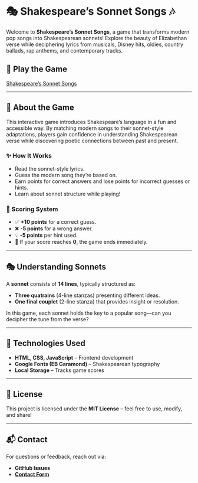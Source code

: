 # 🎭 Shakespeare’s Sonnet Songs 🎶  

Welcome to **Shakespeare’s Sonnet Songs**, a game that transforms modern pop songs into Shakespearean sonnets! Explore the beauty of Elizabethan verse while deciphering lyrics from musicals, Disney hits, oldies, country ballads, rap anthems, and contemporary tracks.  

## 🔗 Play the Game  
[Shakespeare’s Sonnet Songs](https://www.shakespearelearning.org)  

---

## 📜 About the Game  
This interactive game introduces Shakespeare’s language in a fun and accessible way. By matching modern songs to their sonnet-style adaptations, players gain confidence in understanding Shakespearean verse while discovering poetic connections between past and present.  

### ✨ How It Works  
- Read the sonnet-style lyrics.  
- Guess the modern song they’re based on.  
- Earn points for correct answers and lose points for incorrect guesses or hints.  
- Learn about sonnet structure while playing!  

### 🎯 Scoring System  
- ✅ **+10 points** for a correct guess.  
- ❌ **-5 points** for a wrong answer.  
- 💡 **-5 points** per hint used.  
- 🚨 If your score reaches **0**, the game ends immediately.  

---

## 🎭 Understanding Sonnets  
A **sonnet** consists of **14 lines**, typically structured as:  
- **Three quatrains** (4-line stanzas) presenting different ideas.  
- **One final couplet** (2-line stanza) that provides insight or resolution.  

In this game, each sonnet holds the key to a popular song—can you decipher the tune from the verse?  

---

## 📌 Technologies Used  
- **HTML, CSS, JavaScript** – Frontend development  
- **Google Fonts (EB Garamond)** – Shakespearean typography  
- **Local Storage** – Tracks game scores  

---

## 📄 License  
This project is licensed under the **MIT License** – feel free to use, modify, and share!  

---

## 📬 Contact  
For questions or feedback, reach out via:  
- **GitHub Issues**  
- [**Contact Form**](https://forms.gle/qQncdsy8SfXFx4g69)
